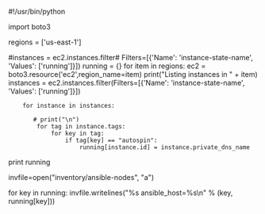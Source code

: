 #!/usr/bin/python

import boto3

regions = ['us-east-1']

#instances = ec2.instances.filter#    Filters=[{'Name': 'instance-state-name', 'Values': ['running']}])
running = {}
for item in regions:
        ec2 = boto3.resource('ec2',region_name=item)
        print("Listing instances in " + item)
        instances = ec2.instances.filter(Filters=[{'Name': 'instance-state-name', 'Values': ['running']}])

        for instance in instances:

           # print("\n")
            for tag in instance.tags:
                for key in tag:
                    if tag[key] == "autospin":
                        running[instance.id] = instance.private_dns_name

print running

invfile=open("inventory/ansible-nodes", "a")

for key in running:
    invfile.writelines("%s ansible_host=%s\n" % (key, running[key]))
